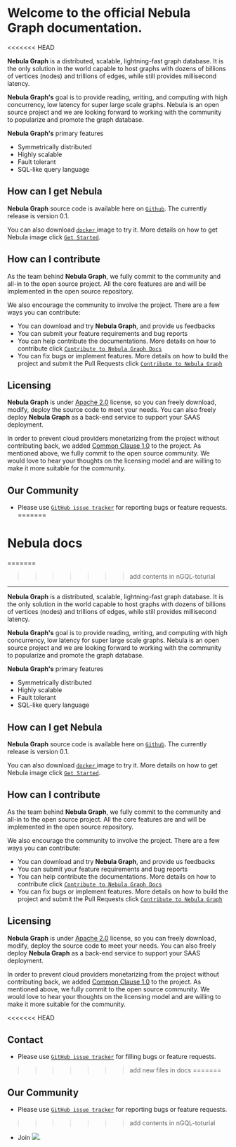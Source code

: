 # Welcome to the official Nebula Graph documentation.
<<<<<<< HEAD

**Nebula Graph** is a distributed, scalable, lightning-fast graph database. It is the only solution in the world capable to host graphs with dozens of billions of vertices (nodes) and trillions of edges, while still provides millisecond latency.

**Nebula Graph's** goal is to provide reading, writing, and computing with high concurrency, low latency for super large scale graphs. Nebula is an open source project and we are looking forward to working with the community to popularize and promote the graph database.

**Nebula Graph's** primary features

 * Symmetrically distributed
 * Highly scalable
 * Fault tolerant
 * SQL-like query language

## How can I get Nebula ##
**Nebula Graph** source code is available here on [`Github`](https://github.com/vesoft-inc/nebula). The currently release is version 0.1.
<!-- Please refer the `Release Notes` here for details.  -->
You can also download [`docker` ](https://www.docker.com/get-started)image to try it.
More details on how to get Nebula image click [`Get Started`](get-started/).

## How can I contribute ##
As the team behind **Nebula Graph**, we fully commit to the community and all-in to the open source project. All the core features are and will be implemented in the open source repository.

We also encourage the community to involve the project. There are a few ways you can contribute:

* You can download and try **Nebula Graph**, and provide us feedbacks
* You can submit your feature requirements and bug reports
* You can help contribute the documentations. More details on how to contribute
click [`Contribute to Nebula Graph Docs`](contribute-to-documentation/)
* You can fix bugs or implement features. More details on how to build the project and submit the Pull Requests click [`Contribute to Nebula Graph`](how-to-contribute/)

## Licensing ###
**Nebula Graph** is under [Apache 2.0](https://www.apache.org/licenses/LICENSE-2.0) license, so you can freely download, modify, deploy the source code to meet your needs. You can also freely deploy **Nebula Graph** as a back-end service to support your SAAS deployment.

In order to prevent cloud providers monetarizing from the project without contributing back, we added [Common Clause 1.0](https://commonsclause.com/) to the project. As mentioned above, we fully commit to the open source community. We would love to hear your thoughts on the licensing model and are willing to make it more suitable for the community.

## Our Community
- Please use [`GitHub issue tracker`](https://github.com/vesoft-inc/nebula/issues) for reporting bugs or feature requests.
=======
# Nebula docs
=======
>>>>>>> add  contents in nGQL-toturial
---

**Nebula Graph** is a distributed, scalable, lightning-fast graph database. It is the only solution in the world capable to host graphs with dozens of billions of vertices (nodes) and trillions of edges, while still provides millisecond latency.

**Nebula Graph's** goal is to provide reading, writing, and computing with high concurrency, low latency for super large scale graphs. Nebula is an open source project and we are looking forward to working with the community to popularize and promote the graph database.

**Nebula Graph's** primary features

 * Symmetrically distributed
 * Highly scalable
 * Fault tolerant
 * SQL-like query language

## How can I get Nebula ##
**Nebula Graph** source code is available here on [`Github`](https://github.com/vesoft-inc/nebula). The currently release is version 0.1.
<!-- Please refer the `Release Notes` here for details.  -->
You can also download [`docker` ](https://www.docker.com/get-started)image to try it.
More details on how to get Nebula image click [`Get Started`](get-started/).

## How can I contribute ##
As the team behind **Nebula Graph**, we fully commit to the community and all-in to the open source project. All the core features are and will be implemented in the open source repository.

We also encourage the community to involve the project. There are a few ways you can contribute:

* You can download and try **Nebula Graph**, and provide us feedbacks
* You can submit your feature requirements and bug reports
* You can help contribute the documentations. More details on how to contribute
click [`Contribute to Nebula Graph Docs`](contribute-to-documentation/)
* You can fix bugs or implement features. More details on how to build the project and submit the Pull Requests click [`Contribute to Nebula Graph`](how-to-contribute/)

## Licensing ###
**Nebula Graph** is under [Apache 2.0](https://www.apache.org/licenses/LICENSE-2.0) license, so you can freely download, modify, deploy the source code to meet your needs. You can also freely deploy **Nebula Graph** as a back-end service to support your SAAS deployment.

In order to prevent cloud providers monetarizing from the project without contributing back, we added [Common Clause 1.0](https://commonsclause.com/) to the project. As mentioned above, we fully commit to the open source community. We would love to hear your thoughts on the licensing model and are willing to make it more suitable for the community.

<<<<<<< HEAD
## Contact
- Please use [`GitHub issue tracker`](https://github.com/vesoft-inc/nebula/issues) for filling bugs or feature requests.
>>>>>>> add new files in docs
=======
## Our Community
- Please use [`GitHub issue tracker`](https://github.com/vesoft-inc/nebula/issues) for reporting bugs or feature requests.
>>>>>>> add  contents in nGQL-toturial
- Join [![](https://img.shields.io/badge/slack-nebula-519dd9.svg)](https://nebulagraph.slack.com/archives/DJQC9P0H5/p1557815158000200).
